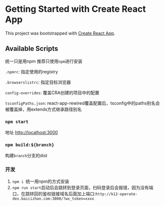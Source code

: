 # Getting Started with Create React App

This project was bootstrapped with [Create React App](https://github.com/facebook/create-react-app).

## Available Scripts
统一只是用npm
推荐只使用`npm`进行安装

`.npmrc`: 指定使用的registry

`.browserslistrc`: 指定目标浏览器

`config-overrides`: 覆盖CRA创建的项目中的配置

`tsconfigPaths.json`: react-app-rewired覆盖配置后，tsconfig中的paths别名会被覆盖掉，用extends方式继承路径别名

### `npm start`
地址 [http://localhost:3000](http://localhost:3000)
### `npm build:${branch}`
构建`branch`分支的dist

### 开发

1. `npm i `统一用npm的方式安装
2. `npm run start`启动后会跳转到登录页面，扫码登录后会报错，因为没有端口，在跳转回的鉴权链接域名后面加上端口:`http://k12-operate-dev.baicizhan.com:3000/?wx_token=xxxx`
